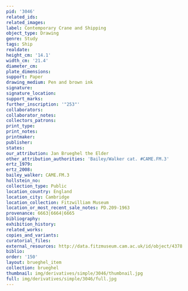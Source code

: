```yaml
---
pid: '3046'
related_ids: 
related_images: 
label: Contemporary Crane and Shipping
object_type: Drawing
genre: Study
tags: Ship
realdate: 
height_cm: '14.1'
width_cm: '21.4'
diameter_cm: 
plate_dimensions: 
support: Paper
drawing_medium: Pen and brown ink
signature: 
signature_location: 
support_marks: 
further_inscription: '"253"'
collaborators: 
collaborator_notes: 
collectors_patrons: 
print_type: 
print_notes: 
printmaker: 
publisher: 
states: 
our_attribution: Jan Brueghel the Elder
other_attribution_authorities: 'Bailey/Walker cat. #CAME.FM.3'
ertz_1979: 
ertz_2008: 
bailey_walker: CAME.FM.3
hollstein_no: 
collection_type: Public
location_country: England
location_city: Cambridge
location_collection: Fitzwilliam Museum
location_or_most_recent_sale_notes: PD.209-1963
provenance: 6663|6664|6665
bibliography: 
exhibition_history: 
related_works: 
copies_and_variants: 
curatorial_files: 
external_resources: http://data.fitzmuseum.cam.ac.uk/id/object/4378
biblio: 
order: '150'
layout: brueghel_item
collection: brueghel
thumbnail: img/derivatives/simple/3046/thumbnail.jpg
full: img/derivatives/simple/3046/full.jpg
---
```


